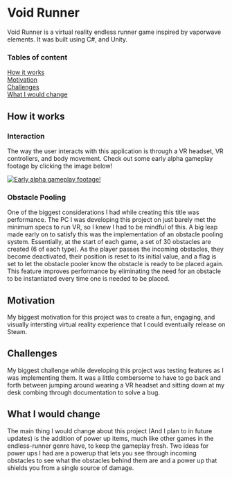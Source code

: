 # Void Runner
Void Runner is a virtual reality endless runner game inspired by vaporwave elements. It was built using C#, and Unity.

### Tables of content
[How it works](#how-it-works)  
[Motivation](#motivation)  
[Challenges](#challenges)  
[What I would change](#what-i-would-change)

## How it works
### Interaction
The way the user interacts with this application is through a VR headset, VR controllers, and body movement. Check out some early alpha gameplay footage by clicking the image below!

[![Early alpha gameplay footage!](https://img.youtube.com/vi/RnADjkk5lF4/maxresdefault.jpg)](https://youtu.be/RnADjkk5lF4)

### Obstacle Pooling
One of the biggest considerations I had while creating this title was performance. The PC I was developing this project on just barely met the minimum specs to run VR, so I knew I had to be mindful of this. A big leap made early on to satisfy this was the implementation of an obstacle pooling system. Essentially, at the start of each game, a set of 30 obstacles are created (6 of each type). As the player passes the incoming obstacles, they become deactivated, their position is reset to its initial value, and a flag is set to let the obstacle pooler know the obstacle is ready to be placed again. This feature improves performance by eliminating the need for an obstacle to be instantiated every time one is needed to be placed.

## Motivation
My biggest motivation for this project was to create a fun, engaging, and visually intersting virtual reality experience that I could eventually release on Steam.

## Challenges
My biggest challenge while developing this project was testing features as I was implementing them. It was a little combersome to have to go back and forth between jumping around wearing a VR headset and sitting down at my desk combing through documentation to solve a bug.

## What I would change
The main thing I would change about this project (And I plan to in future updates) is the addition of power up items, much like other games in the endless-runner genre have, to keep the gameplay fresh. Two ideas for power ups I had are a powerup that lets you see through incoming obstacles to see what the obstacles behind them are and a power up that shields you from a single source of damage.
